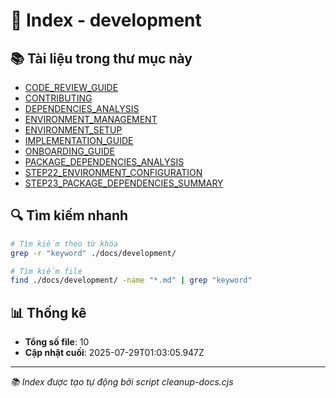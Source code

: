 # 📁 Index - development

## 📚 Tài liệu trong thư mục này

- [CODE_REVIEW_GUIDE](./CODE_REVIEW_GUIDE.md)
- [CONTRIBUTING](./CONTRIBUTING.md)
- [DEPENDENCIES_ANALYSIS](./DEPENDENCIES_ANALYSIS.md)
- [ENVIRONMENT_MANAGEMENT](./ENVIRONMENT_MANAGEMENT.md)
- [ENVIRONMENT_SETUP](./ENVIRONMENT_SETUP.md)
- [IMPLEMENTATION_GUIDE](./IMPLEMENTATION_GUIDE.md)
- [ONBOARDING_GUIDE](./ONBOARDING_GUIDE.md)
- [PACKAGE_DEPENDENCIES_ANALYSIS](./PACKAGE_DEPENDENCIES_ANALYSIS.md)
- [STEP22_ENVIRONMENT_CONFIGURATION](./STEP22_ENVIRONMENT_CONFIGURATION.md)
- [STEP23_PACKAGE_DEPENDENCIES_SUMMARY](./STEP23_PACKAGE_DEPENDENCIES_SUMMARY.md)

## 🔍 Tìm kiếm nhanh

```bash
# Tìm kiếm theo từ khóa
grep -r "keyword" ./docs/development/

# Tìm kiếm file
find ./docs/development/ -name "*.md" | grep "keyword"
```

## 📊 Thống kê

- **Tổng số file**: 10
- **Cập nhật cuối**: 2025-07-29T01:03:05.947Z

---

_📚 Index được tạo tự động bởi script cleanup-docs.cjs_
